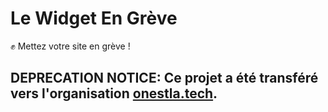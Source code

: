 # Le Widget En Grève

:fist: Mettez votre site en grève !

## DEPRECATION NOTICE: Ce projet a été transféré vers l'organisation [onestla.tech](https://github.com/onestlatech/widget-engreve).
